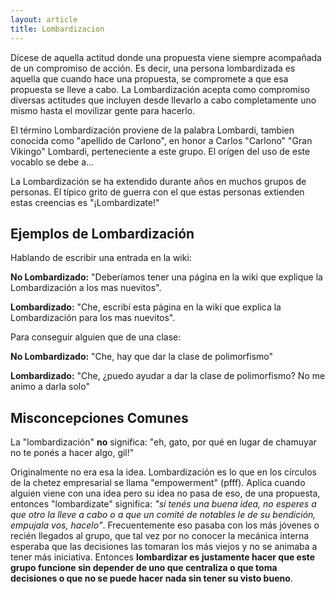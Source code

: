 ```yaml
---
layout: article
title: Lombardizacion
---
```

Dícese de aquella actitud donde una propuesta viene siempre acompañada de un compromiso de acción. Es decir, una persona lombardizada es aquella que cuando hace una propuesta, se compromete a que esa propuesta se lleve a cabo. La Lombardización acepta como compromiso diversas actitudes que incluyen desde llevarlo a cabo completamente uno mismo hasta el movilizar gente para hacerlo.

El término Lombardización proviene de la palabra Lombardi, tambien conocida como "apellido de Carlono", en honor a Carlos "Carlono" "Gran Vikingo" Lombardi, perteneciente a este grupo. El orígen del uso de este vocablo se debe a...

La Lombardización se ha extendido durante años en muchos grupos de personas. El típico grito de guerra con el que estas personas extienden estas creencias es "¡Lombardizate!"

Ejemplos de Lombardización
--------------------------

Hablando de escribir una entrada en la wiki:

**No Lombardizado:** "Deberíamos tener una página en la wiki que explique la Lombardización a los mas nuevitos".

**Lombardizado:** "Che, escribí esta página en la wiki que explica la Lombardización para los mas nuevitos".

Para conseguir alguien que de una clase:

**No Lombardizado:** "Che, hay que dar la clase de polimorfismo"

**Lombardizado:** "Che, ¿puedo ayudar a dar la clase de polimorfismo? No me animo a darla solo"

Misconcepciones Comunes
-----------------------

La "lombardización" **no** significa: "eh, gato, por qué en lugar de chamuyar no te ponés a hacer algo, gil!"

Originalmente no era esa la idea. Lombardización es lo que en los círculos de la chetez empresarial se llama "empowerment" (pfff). Aplica cuando alguien viene con una idea pero su idea no pasa de eso, de una propuesta, entonces "lombardizate" significa: *"si tenés una buena idea, no esperes a que otro la lleve a cabo o a que un comité de notables le de su bendición, empujala vos, hacelo"*. Frecuentemente eso pasaba con los más jóvenes o recién llegados al grupo, que tal vez por no conocer la mecánica interna esperaba que las decisiones las tomaran los más viejos y no se animaba a tener más iniciativa. Entonces **lombardizar es justamente hacer que este grupo funcione sin depender de uno que centraliza o que toma decisiones o que no se puede hacer nada sin tener su visto bueno**.

